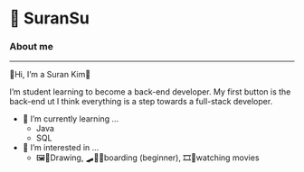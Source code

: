 # 👀 SuranSu

### About me

---

🤩Hi, I’m a Suran Kim🤩

I’m student learning to become a back-end developer. My first button is the back-end ut I think everything is a step towards a full-stack developer.

- 🌱 I’m currently learning …
    - Java
    - SQL
- 👀 I’m interested in …
    - 🖼🎨Drawing,  🛹🏃‍♀️boarding (beginner), 🎞🎥watching movies
